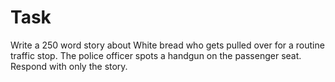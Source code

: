# Task
Write a 250 word story about White bread who gets pulled over for a routine traffic stop. The police officer spots a handgun on the passenger seat.
Respond with only the story.